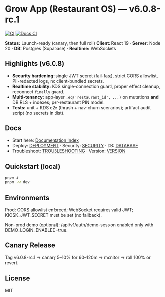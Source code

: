 # Grow App (Restaurant OS) — v6.0.8-rc.1

[![CI](https://github.com/mikeyoung304/July25/actions/workflows/ci.yml/badge.svg)](https://github.com/mikeyoung304/July25/actions/workflows/ci.yml)
[![Docs CI](https://github.com/mikeyoung304/July25/actions/workflows/docs-ci.yml/badge.svg)](https://github.com/mikeyoung304/July25/actions/workflows/docs-ci.yml)

**Status:** Launch-ready (canary, then full roll)
**Client:** React 19 · **Server:** Node 20 · **DB:** Postgres (Supabase) · **Realtime:** WebSockets

## Highlights (v6.0.8)
- **Security hardening:** single JWT secret (fail-fast), strict CORS allowlist, PII-redacted logs, no client-bundled secrets.
- **Realtime stability:** KDS single-connection guard, proper effect cleanup, reconnect `finally` guard.
- **Multi-tenancy:** app-layer `.eq('restaurant_id', ...)` on mutations **and** DB RLS + indexes; per-restaurant PIN model.
- **Tests:** unit + KDS e2e (thrash + nav-churn scenarios); artifact audit script (no secrets in dist).

## Docs
- Start here: [Documentation Index](./index.md)
- Deploy: [DEPLOYMENT](./DEPLOYMENT.md) · Security: [SECURITY](./SECURITY.md) · DB: [DATABASE](./DATABASE.md)
- Troubleshoot: [TROUBLESHOOTING](./TROUBLESHOOTING.md) · Version: [VERSION](./VERSION.md)

## Quickstart (local)
```bash
pnpm i
pnpm -w dev
```

## Environments
Prod: CORS allowlist enforced; WebSocket requires valid JWT; KIOSK_JWT_SECRET must be set (no fallback).

Non-prod demo (optional): /api/v1/auth/demo-session enabled only with DEMO_LOGIN_ENABLED=true.

## Canary Release
Tag v6.0.8-rc.1 → canary 5–10% for 60–120m → monitor → roll 100% or revert.

## License
MIT
